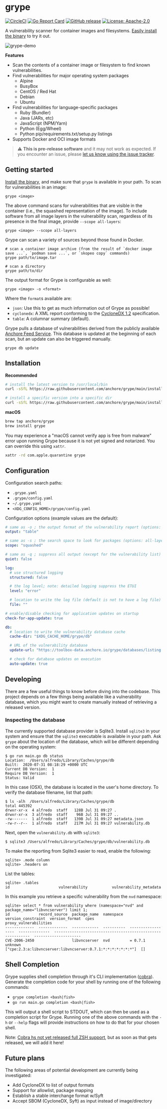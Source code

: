 # grype

[![CircleCI](https://circleci.com/gh/anchore/grype.svg?style=svg)](https://circleci.com/gh/anchore/grype)
[![Go Report Card](https://goreportcard.com/badge/github.com/anchore/grype)](https://goreportcard.com/report/github.com/anchore/grype)
[![GitHub release](https://img.shields.io/github/release/anchore/grype.svg)](https://github.com/anchore/grype/releases/latest)
[![License: Apache-2.0](https://img.shields.io/badge/License-Apache%202.0-blue.svg)](https://github.com/anchore/grype/blob/main/LICENSE)

A vulnerability scanner for container images and filesystems. [Easily install the binary](#installation) to try it out.

![grype-demo](https://user-images.githubusercontent.com/590471/90276236-9868f300-de31-11ea-8068-4268b6b68529.gif)

**Features**

- Scan the contents of a container image or filesystem to find known vulnerabilities.
- Find vulnerabilities for major operating system packages
  - Alpine
  - BusyBox
  - CentOS / Red Hat
  - Debian
  - Ubuntu
- Find vulnerabilities for language-specific packages
  - Ruby (Bundler)
  - Java (JARs, etc)
  - JavaScript (NPM/Yarn)
  - Python (Egg/Wheel)
  - Python pip/requirements.txt/setup.py listings
- Supports Docker and OCI image formats

> :warning: **This is pre-release software** and it may not work as expected. If you encounter an issue, please [let us know using the issue tracker](https://github.com/anchore/grype/issues).

## Getting started

[Install the binary](#installation), and make sure that `grype` is available in your path. To scan for vulnerabilities in an image:

```
grype <image>
```

The above command scans for vulnerabilities that are visible in the container (i.e., the squashed representation of the image).
To include software from all image layers in the vulnerability scan, regardless of its presence in the final image, provide `--scope all-layers`:

```
grype <image> --scope all-layers
```

Grype can scan a variety of sources beyond those found in Docker.

```
# scan a container image archive (from the result of `docker image save ...`, `podman save ...`, or `skopeo copy` commands)
grype path/to/image.tar

# scan a directory
grype path/to/dir
```

The output format for Grype is configurable as well:
```
grype <image> -o <format>
```

Where the `format`s available are:
- `json`: Use this to get as much information out of Grype as possible!
- `cyclonedx`: A XML report conforming to the [CycloneDX 1.2](https://cyclonedx.org/) specification.
- `table`: A columnar summary (default).

Grype pulls a database of vulnerabilities derived from the publicly available [Anchore Feed Service](https://ancho.re/v1/service/feeds). This database is updated at the beginning of each scan, but an update can also be triggered manually.

```
grype db update
```

## Installation

**Recommended**

```bash
# install the latest version to /usr/local/bin
curl -sSfL https://raw.githubusercontent.com/anchore/grype/main/install.sh | sh -s -- -b /usr/local/bin

# install a specific version into a specific dir
curl -sSfL https://raw.githubusercontent.com/anchore/grype/main/install.sh | sh -s <RELEASE_VERSION> -b <SOME_BIN_PATH>
```

**macOS**

```bash
brew tap anchore/grype
brew install grype
```

You may experience a "macOS cannot verify app is free from malware" error upon running Grype because it is not yet signed and notarized. You can override this using `xattr`.

```bash
xattr -rd com.apple.quarantine grype
```

## Configuration

Configuration search paths:

- `.grype.yaml`
- `.grype/config.yaml`
- `~/.grype.yaml`
- `<XDG_CONFIG_HOME>/grype/config.yaml`

Configuration options (example values are the default):

```yaml
# same as -o ; the output format of the vulnerability report (options: table, json)
output: "table"

# same as -s ; the search space to look for packages (options: all-layers, squashed)
scope: "squashed"

# same as -q ; suppress all output (except for the vulnerability list)
quiet: false

log:
  # use structured logging
  structured: false

  # the log level; note: detailed logging suppress the ETUI
  level: "error"

  # location to write the log file (default is not to have a log file)
  file: ""

# enable/disable checking for application updates on startup
check-for-app-update: true

db:
  # location to write the vulnerability database cache
  cache-dir: "$XDG_CACHE_HOME/grype/db"

  # URL of the vulnerability database
  update-url: "https://toolbox-data.anchore.io/grype/databases/listing.json"

  # check for database updates on execution
  auto-update: true
```

## Developing

There are a few useful things to know before diving into the codebase. This project depends on a few things being available like a vulnerability database, which you might want to create manually instead of retrieving a released version.

### Inspecting the database

The currently supported database provider is Sqlite3. Install `sqlite3` in your system and ensure that the `sqlite3` executable is available in your path. Ask `grype` about the location of the database, which will be different depending on the operating system:

```
$ go run main.go db status
Location:  /Users/alfredo/Library/Caches/grype/db
Built:  2020-07-31 08:18:29 +0000 UTC
Current DB Version:  1
Require DB Version:  1
Status: Valid
```

In this case (OSX), the database is located in the user's home directory. To verify the database filename, list that path:

```
$ ls -alh  /Users/alfredo/Library/Caches/grype/db
total 445392
drwxr-xr-x  4 alfredo  staff   128B Jul 31 09:27 .
drwxr-xr-x  3 alfredo  staff    96B Jul 31 09:27 ..
-rw-------  1 alfredo  staff   139B Jul 31 09:27 metadata.json
-rw-r--r--  1 alfredo  staff   217M Jul 31 09:27 vulnerability.db
```

Next, open the `vulnerability.db` with `sqlite3`:

```
$ sqlite3 /Users/alfredo/Library/Caches/grype/db/vulnerability.db
```

To make the reporting from Sqlite3 easier to read, enable the following:

```
sqlite> .mode column
sqlite> .headers on
```

List the tables:

```
sqlite> .tables
id                      vulnerability           vulnerability_metadata
```

In this example you retrieve a specific vulnerability from the `nvd` namespace:

```
sqlite> select * from vulnerability where (namespace="nvd" and package_name="libvncserver") limit 1;
id             record_source  package_name  namespace   version_constraint  version_format  cpes                                                         proxy_vulnerabilities
-------------  -------------  ------------  ----------  ------------------  --------------  -----------------------------------------------------------  ---------------------
CVE-2006-2450                 libvncserver  nvd         = 0.7.1             unknown         ["cpe:2.3:a:libvncserver:libvncserver:0.7.1:*:*:*:*:*:*:*"]  []
```

## Shell Completion
Grype supplies shell completion through it's CLI implementation ([cobra](https://github.com/spf13/cobra/blob/master/shell_completions.md)). 
Generate the completion code for your shell by running one of the following commands:
* `grype completion <bash|fish>`
* `go run main.go completion <bash|fish>`

This will output a shell script to STDOUT, which can then be used as a completion script for Grype. Running one of the above commands with the 
`-h` or `--help` flags will provide instructions on how to do that for your chosen shell.

Note: [Cobra hs not yet released full ZSH support](https://github.com/spf13/cobra/issues/1226), but as soon as that gets released, we will add it here!

## Future plans

The following areas of potential development are currently being investigated:

- Add CycloneDX to list of output formats
- Support for allowlist, package mapping
- Establish a stable interchange format w/Syft
- Accept SBOM (CycloneDX, Syft) as input instead of image/directory


